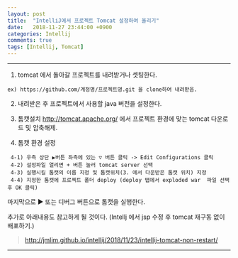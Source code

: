 ```yaml
---
layout: post
title:  "IntelliJ에서 프로젝트 Tomcat 설정하여 올리기"
date:   2018-11-27 23:44:00 +0900
categories: Intellij
comments: true
tags: [Intellij, Tomcat]
---
```


---

1. tomcat 에서 돌아갈 프로젝트를 내려받거나 셋팅한다.
  ```
  ex) https://github.com/계정명/프로젝트명.git 을 clone하여 내려받음.
 ```
2. 내려받은 후 프로젝트에서 사용할 java 버전을 설정한다.

3. 톰캣설치
  http://tomcat.apache.org/ 에서 프로젝트 환경에 맞는 tomcat 다운로드 및 압축해제.

4. 톰캣 환경 설정
```
 4-1) 우측 상단 ▶버튼 좌측에 있는 ▽ 버튼 클릭 -> Edit Configurations 클릭
 4-2) 설정파일 열리면 + 버튼 눌러 tomcat server 선택
 4-3) 실행시킬 톰캣의 이름 지정 및 톰캣위치(3. 에서 다운받은 톰캣 위치) 지정
 4-4) 지정한 톰캣에 프로젝트 폴더 deploy (deploy 탭에서 exploded war  파일 선택 후 OK 클릭)
```

마지막으로 ▶ 또는 디버그 버튼으로 톰캣을 실행한다.

추가로 아래내용도 참고하게 될 것이다. (Intellj 에서 jsp 수정 후 tomcat 재구동 없이 배포하기.)
>http://jmlim.github.io/intellij/2018/11/23/intellij-tomcat-non-restart/



[jekyll-docs]: https://jekyllrb.com/docs/home
[jekyll-gh]:   https://github.com/jekyll/jekyll
[jekyll-talk]: https://talk.jekyllrb.com/
---
